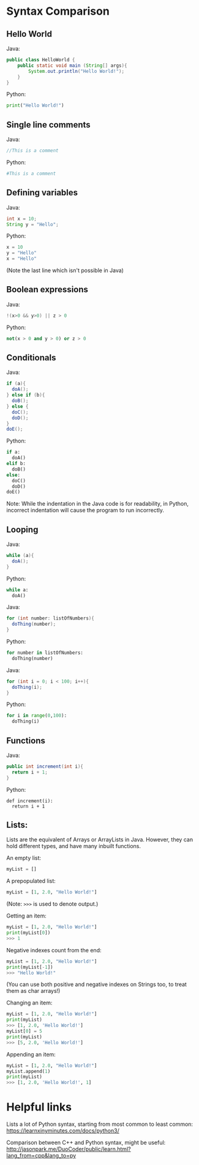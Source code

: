 Syntax Comparison
=====

Hello World
-----
Java:
```Java
public class HelloWorld {
    public static void main (String[] args){
        System.out.println("Hello World!");
    }
}
```

Python:
```Python
print("Hello World!")
```

Single line comments
------

Java:
```Java
//This is a comment
```
Python:
```Python
#This is a comment
```

Defining variables
------
Java:
```Java
int x = 10;
String y = "Hello";
```
Python:
```Python
x = 10
y = "Hello"
x = "Hello"
```

(Note the last line which isn't possible in Java)

Boolean expressions
-----

Java:
```Java
!(x>0 && y>0) || z > 0
```

Python:
```Python
not(x > 0 and y > 0) or z > 0
```

Conditionals 
-----

Java:
```Java
if (a){
  doA();
} else if (b){
  doB();
} else {
  doC();
  doD();
}
doE();
```

Python:
```Python
if a:
  doA()
elif b:
  doB()
else:
  doC()
  doD()
doE()
```

Note: While the indentation in the Java code is for readability, in Python, incorrect indentation will cause the program to run incorrectly.

Looping
-----

Java:
```Java
while (a){
  doA();
}
```

Python:
```Python
while a:
  doA()
```

Java:
```Java
for (int number: listOfNumbers){
  doThing(number);
}
```

Python:
```Python
for number in listOfNumbers:
  doThing(number)
```

Java:
```Java
for (int i = 0; i < 100; i++){
  doThing(i);
}
```

Python:
```Python
for i in range(0,100):
  doThing(i)
```

Functions
-----
Java:
```Java
public int increment(int i){
  return i + 1;
}
```

Python:
```
def increment(i):
  return i + 1
```
Lists:
-----

Lists are the equivalent of Arrays or ArrayLists in Java.
However, they can hold different types, and have many inbuilt functions.

An empty list:
```Python
myList = []
```
A prepopulated list:
```Python
myList = [1, 2.0, "Hello World!"]
```

(Note: `>>>` is used to denote output.)

Getting an item:
```Python
myList = [1, 2.0, "Hello World!"]
print(myList[0])
>>> 1
```

Negative indexes count from the end:
```Python
myList = [1, 2.0, "Hello World!"]
print(myList[-1])
>>> "Hello World!"
```

(You can use both positive and negative indexes on Strings too, to treat them as char arrays!)

Changing an item:
```Python
myList = [1, 2.0, "Hello World!"]
print(myList)
>>> [1, 2.0, 'Hello World!']
myList[0] = 5
print(myList)
>>> [5, 2.0, 'Hello World!']
```

Appending an item:
```Python
myList = [1, 2.0, "Hello World!"]
myList.append(1)
print(myList)
>>> [1, 2.0, 'Hello World!', 1]
```

Helpful links
=====
Lists a lot of Python syntax, starting from most common to least common: https://learnxinyminutes.com/docs/python3/

Comparison between C++ and Python syntax, might be useful: http://jasonpark.me/DuoCoder/public/learn.html?lang_from=cpp&lang_to=py

